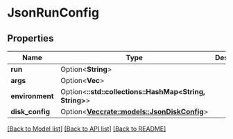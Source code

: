 # JsonRunConfig

## Properties

Name | Type | Description | Notes
------------ | ------------- | ------------- | -------------
**run** | Option<**String**> |  | [optional]
**args** | Option<**Vec<String>**> |  | [optional]
**environment** | Option<**::std::collections::HashMap<String, String>**> |  | [optional]
**disk_config** | Option<[**Vec<crate::models::JsonDiskConfig>**](json_Disk_config.md)> |  | [optional]

[[Back to Model list]](../README.md#documentation-for-models) [[Back to API list]](../README.md#documentation-for-api-endpoints) [[Back to README]](../README.md)


